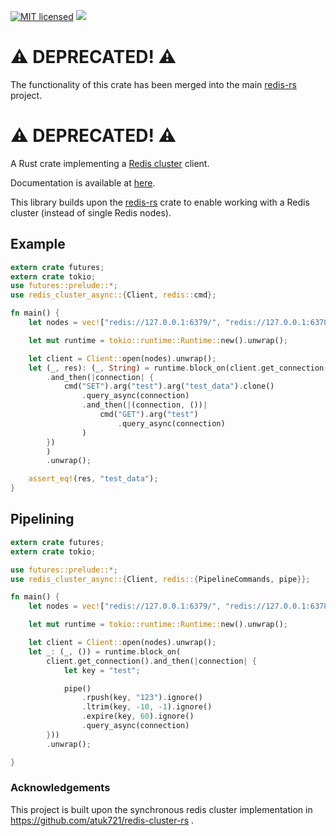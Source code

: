 [![MIT licensed](https://img.shields.io/badge/license-MIT-blue.svg)](./LICENSE) [![](http://meritbadge.herokuapp.com/redis_cluster_async)](https://crates.io/crates/redis_cluster_async)

# ⚠️  DEPRECATED! ⚠️

The functionality of this crate has been merged into the main [redis-rs](https://github.com/redis-rs/redis-rs) project.

# ⚠️  DEPRECATED! ⚠️

A Rust crate implementing a [Redis cluster](https://redis.io/topics/cluster-tutorial) client.

Documentation is available at [here](https://docs.rs/redis_cluster_async/*/redis_cluster_async/).

This library builds upon the [redis-rs](https://github.com/redis-rs/redis-rs) crate to enable working with a Redis cluster (instead of single Redis nodes).

## Example

```rust
extern crate futures;
extern crate tokio;
use futures::prelude::*;
use redis_cluster_async::{Client, redis::cmd};

fn main() {
    let nodes = vec!["redis://127.0.0.1:6379/", "redis://127.0.0.1:6378/", "redis://127.0.0.1:6377/"];

    let mut runtime = tokio::runtime::Runtime::new().unwrap();

    let client = Client::open(nodes).unwrap();
    let (_, res): (_, String) = runtime.block_on(client.get_connection()
        .and_then(|connection| {
            cmd("SET").arg("test").arg("test_data").clone()
                .query_async(connection)
                .and_then(|(connection, ())|
                    cmd("GET").arg("test")
                        .query_async(connection)
                )
        })
        )
        .unwrap();

    assert_eq!(res, "test_data");
}
```

## Pipelining

```rust
extern crate futures;
extern crate tokio;

use futures::prelude::*;
use redis_cluster_async::{Client, redis::{PipelineCommands, pipe}};

fn main() {
    let nodes = vec!["redis://127.0.0.1:6379/", "redis://127.0.0.1:6378/", "redis://127.0.0.1:6377/"];

    let mut runtime = tokio::runtime::Runtime::new().unwrap();

    let client = Client::open(nodes).unwrap();
    let _: (_, ()) = runtime.block_on(
        client.get_connection().and_then(|connection| {
            let key = "test";

            pipe()
                .rpush(key, "123").ignore()
                .ltrim(key, -10, -1).ignore()
                .expire(key, 60).ignore()
                .query_async(connection)
        }))
        .unwrap();

}
```

### Acknowledgements

This project is built upon the synchronous redis cluster implementation in https://github.com/atuk721/redis-cluster-rs .

